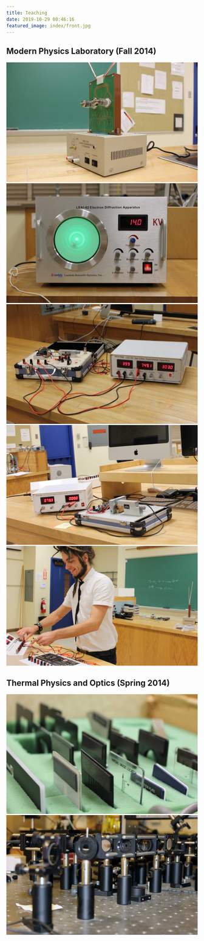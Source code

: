 ```yaml
---
title: Teaching
date: 2019-10-29 00:46:16
featured_image: index/front.jpg
---
```


## Modern Physics Laboratory (Fall 2014)

<div class="row">
    <div class="col-xs-12 col-md-6">
        <img class="w-100 mb-3" src="index/j2435-electromagnetic-wave-demonstrator.jpg" alt="J2435 Electromagnetic Wave demonstrator" />
    </div>
    <div class="col-xs-12 col-md-6">
        <img class="w-100 mb-3" src="index/leai-62-electron-diffraction.jpg" alt="LEAI-62 Electron Diffraction" />
    </div>
    <div class="col-xs-12 col-md-6">
        <img class="w-100 mb-3" src="index/leei-35-hall-effect.jpg" alt="LEEI-35 Hall Effect Demonstration" />
    </div>
    <div class="col-xs-12 col-md-6">
        <img class="w-100 mb-3" src="index/leei-42-measuring-magnetic-hysteresis.jpg" alt="LEEI-42 Magnetic Hysteresis Demonstration" />
    </div>
    <div class="col-xs-12 col-md-6">
        <img class="w-100 mb-3" src="index/modern-physics-laboratory.jpg" alt="Petr Stepanov teaching in Modern Physics Laboratory" />
    </div>
</div>

## Thermal Physics and Optics (Spring 2014)

<div class="row">
    <div class="col-xs-12 col-md-6">
        <img class="w-100 mb-3" src="index/optics-lab.jpg" alt="Optics Lab at Overmann Hall, BGSU" />
    </div>
    <div class="col-xs-12 col-md-6">
        <img class="w-100 mb-3" src="index/optics-class-2.jpg" alt="Teaching Optics at SelimLab, Bowling Green State University" />
    </div>
</div>